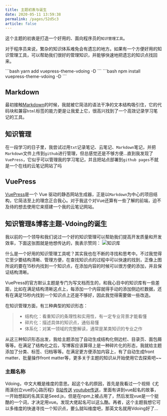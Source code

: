 ```yaml
---
title: 主题初衷与诞生
date: 2020-05-11 13:59:38
permalink: /pages/52d5c3
article: false
---
```


这个主题的初衷是打造一个好用的、面向程序员的`知识管理工具`。

对于程序员来说，繁杂的知识体系难免会有遗忘的地方。如果有一个方便好用的知识管理工具，可以帮助我们很好的管理知识，并能够快速地把遗忘的知识点找回来。

<code-group>
  <code-block title="YARN" active>
  ```bash
  yarn add vuepress-theme-vdoing -D
  ```
  </code-block>

  <code-block title="NPM">
  ```bash
  npm install vuepress-theme-vdoing -D
  ```
  </code-block>
</code-group>

## Markdown
最初接触[Markdown](https://xugaoyi.com/pages/ad247c4332211551/)的时候，我就被它简洁的语法干净的文本结构吸引住，它的代码块和兼容`html`标签的能力更是让我爱上它，很高兴找到了一个高效记录学习笔记的工具。

## 知识管理
在一段学习的日子里，我尝试过用`txt`记录笔记、云笔记、`Markdown`笔记，并把`Markdown`文件上传到`github`进行管理，但总感觉还是不够方便...直到我发现了`VuePress`，它似乎可以管理我的学习笔记，并且把站点部署到`github pages`不就是一个在线的云笔记网站了吗

## VuePress
[VuePress](https://vuepress.vuejs.org/zh/)是一个 Vue 驱动的静态网站生成器，正是以`Markdown`为中心的项目结构，它简洁至上的理念正合我心。对于我这个对Vue还算有一些了解的前端，迫不及待的想去使用它来搭建一个我的云笔记网站。

## 知识管理&博客主题-Vdoing的诞生
我以前的一个领导和我们说过一个好的知识管理可以帮助我们提高开发质量和开发效率，下面这张图就是他想传达的，我表示赞同：
![知识库](https://fastly.jsdelivr.net/gh/xugaoyi/image_store/blog/20200318125116.jpg)

什么是一个好用的知识管理工具呢？其实我也在不断的寻找和思考中。不过我觉得它至少要结构清晰、管理方便，在查找知识点的过程中可以快速的找到，正像上图所说的要在15秒内找到一个知识点，在添加内容的时候可以很方便的添加，并且保证结构清晰。

VuePress的官方默认主题是专门为写文档而生的，和我心目中的知识库有一些差距，比如在满足结构清晰这点上，每添加一个内容就得手动的添加侧边栏数据，还有在满足15秒内找到一个知识点上还是不够好，因此我觉得需要做一些改造。

在知识管理方面，有三种典型的知识形态：

> * 结构化：看重知识的条理性和实用性，有一定专业背景才能看懂
> * 碎片化：描述具体的知识点，通俗易懂
> * 体系化：对某一领域的完整解读，通常是某类知识的专业之作

从这三种知识形态出发，我给主题添加了自动生成结构化侧边栏、目录页、面包屑等等。在满足了结构化之后，写博客应该算得上是一种碎片化的形态，我就给主题添加了分类、标签、归档等等。在满足更方便添加内容上，有了自动生成front matter、批量操作front matter等，更多关于主题的知识从开始使用它去探索吧~~

### 主题名称

Vdoing，中文大概是维度的意思。起这个名的原因，首先是我看过一个视频《尤雨溪创立vue的心路历程》[B站传送](https://b23.tv/xI9ONW) [youtube传送](https://www.youtube.com/watch?v=OrxmtDw4pVI)，里面有讲到vue起名的故事，一开始想起的名其实是Seed.js，但是在npm上被占用了，然后发现vue是一个挺酷的一个词，才决定用vue。发现大佬起名可以这么酷。再者，这个主题我想它可以多维度的快速寻找一个知识点，要么就叫维度吧，那英文名就用Vdoing好了...
